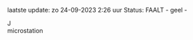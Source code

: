 laatste update: 
zo 24-09-2023  2:26   uur 
Status: FAALT - geel - 
<div class="service R">J</div><div class="service Y">microstation</div>